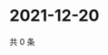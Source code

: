 # 2021-12-20

共 0 条

<!-- BEGIN WEIBO -->
<!-- 最后更新时间 Mon Dec 20 2021 02:16:29 GMT+0800 (China Standard Time) -->

<!-- END WEIBO -->
